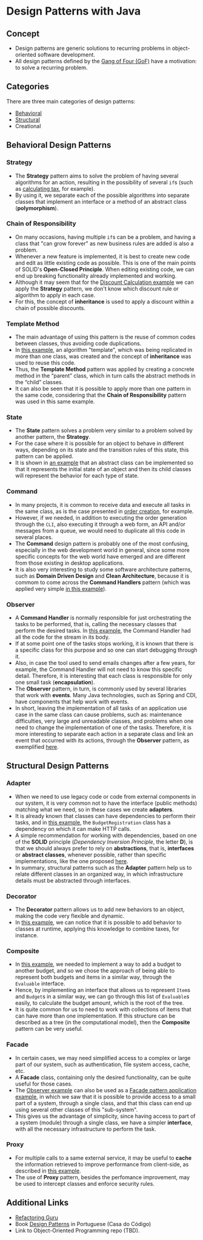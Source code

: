 # Design Patterns with Java

## Concept
* Design patterns are generic solutions to recurring problems in object-oriented software development.
* All design patterns defined by the [Gang of Four (GoF)](./Design_Patterns_Elements_of_Reusable_Object_Oriented_Software.pdf) have a motivation: to solve a recurring problem.

## Categories
There are three main categories of design patterns:
* [Behavioral](./behavioral-design-pattern/)
* [Structural](./structural-design-pattern/)
* Creational

## Behavioral Design Patterns

### Strategy
* The **Strategy** pattern aims to solve the problem of having several algorithms for an action, resulting in the possibility of several `if`s (such as [calculating tax](./behavioral-design-pattern/01-strategy/), for example).
* By using it, we separate each of the possible algorithms into separate classes that implement an interface or a method of an abstract class (**polymorphism**).

### Chain of Responsibility

* On many occasions, having multiple `if`s can be a problem, and having a class that "can grow forever" as new business rules are added is also a problem.
* Whenever a new feature is implemented, it is best to create new code and edit as little existing code as possible. This is one of the main points of SOLID's **Open-Closed Principle**. When editing existing code, we can end up breaking functionality already implemented and working.
* Although it may seem that for the [Discount Calculation example](./behavioral-design-pattern/02-chain-of-responsibility/) we can apply the **Strategy** pattern, we don't know which discount rule or algorithm to apply in each case.
* For this, the concept of **inheritance** is used to apply a discount within a chain of possible discounts.

### Template Method

* The main advantage of using this pattern is the reuse of common codes between classes, thus avoiding code duplications.
* In [this example](./behavioral-design-pattern/03-template-method/), an algorithm "template", which was being replicated in more than one class, was created and the concept of **inheritance** was used to reuse this code.
* Thus, the **Template Method** pattern was applied by creating a concrete method in the “parent” class, which in turn calls the abstract methods in the “child” classes.
* It can also be seen that it is possible to apply more than one pattern in the same code, considering that the **Chain of Responsibility** pattern was used in this same example.

### State
* The **State** pattern solves a problem very similar to a problem solved by another pattern, the **Strategy**.
* For the case where it is possible for an object to behave in different ways, depending on its state and the transition rules of this state, this pattern can be applied.
* It is shown in [an example](./behavioral-design-pattern/04-state/) that an abstract class can be implemented so that it represents the initial state of an object and then its child classes will represent the behavior for each type of state.

### Command
* In many projects, it is common to receive data and execute all tasks in the same class, as is the case presented in [order creation](./behavioral-design-pattern/05-command/store/), for example.
* However, if we needed, in addition to executing the order generation through the `CLI`, also executing it through a web form, an API and/or messages from a queue, we would need to duplicate all this code in several places.
* The **Command** design pattern is probably one of the most confusing, especially in the web development world in general, since some more specific concepts for the web world have emerged and are different from those existing in desktop applications.
* It is also very interesting to study some software architecture patterns, such as **Domain Driven Design** and **Clean Architecture**, because it is commom to come across the **Command Handlers** pattern (which was applied very simple [in this example](./behavioral-design-pattern/05-command/store_command/)).

### Observer
* A **Command Handler** is normally responsible for just orchestrating the tasks to be performed, that is, calling the necessary classes that perform the desired tasks. In [this example](./behavioral-design-pattern/06-observer/store/), the Command Handler had all the code for the stream in its body.
* If at some point one of the tasks stops working, it is known that there is a specific class for this purpose and so one can start debugging through it.
* Also, in case the tool used to send emails changes after a few years, for example, the Command Handler will not need to know this specific detail. Therefore, it is interesting that each class is responsible for only one small task (**encapsulation**).
* The **Observer** pattern, in turn, is commonly used by several libraries that work with **events**. Many Java technologies, such as Spring and CDI, have components that help work with events.
* In short, leaving the implementation of all tasks of an application use case in the same class can cause problems, such as: maintenance difficulties, very large and unreadable classes, and problems when one need to change the implementation of one of the tasks. Therefore, it is more interesting to separate each action in a separate class and link an event that occurred with its actions, through the **Observer** pattern, as exemplified [here](./behavioral-design-pattern/06-observer/store_observer/).

## Structural Design Patterns

### Adapter
* When we need to use legacy code or code from external components in our system, it is very common not to have the interface (public methods) matching what we need, so in these cases we create **adapters**.
* It is already known that classes can have dependencies to perform their tasks, and in [this example](./structural-design-pattern/01-adapter/store/), the `BudgetRegistration` class has a dependency on which it can make HTTP calls.
* A simple recommendation for working with dependencies, based on one of the **SOLID** principle (*Dependency Inversion Principle*, the letter **D**), is that we should always prefer to rely on **abstractions**, that is, **interfaces** or **abstract classes**, whenever possible, rather than specific implementations, like the one proposed [here](./structural-design-pattern/01-adapter/store_adapter/).
* In summary, structural patterns such as the **Adapter** pattern help us to relate different classes in an organized way, in which infrastructure details must be abstracted through interfaces.

### Decorator
* The **Decorator** pattern allows us to add new behaviors to an object, making the code very flexible and dynamic.
* In [this example](./structural-design-pattern/02-decorator/), we can notice that it is possible to add behavior to classes at runtime, applying this knowledge to combine taxes, for instance.

### Composite
* In [this example](./structural-design-pattern/03-composite/store/), we needed to implement a way to add a budget to another budget, and so we chose the approach of being able to represent both budgets and items in a similar way, through the `Evaluable` interface.
* Hence, by implementing an interface that allows us to represent `Item`s and `Budget`s in a similar way, we can go through this list of `Evaluable`s easily, to calculate the budget amount, which is the root of the tree.
* It is quite common for us to need to work with collections of items that can have more than one implementation. If this structure can be described as a tree (in the computational model), then the **Composite** pattern can be very useful.

### Facade
* In certain cases, we may need simplified access to a complex or large part of our system, such as authentication, file system access, cache, etc. 
* A **Facade** class, containing only the desired functionality, can be quite useful for those cases.
* The [Observer example](./behavioral-design-pattern/06-observer/) can also be used as a [Facade pattern application example](./structural-design-pattern/04-facade/), in which we saw that it is possible to provide access to a small part of a system, through a single class, and that this class can end up using several other classes of this "sub-system".
* This gives us the advantage of simplicity, since having access to part of a system (module) through a single class, we have a simpler **interface**, with all the necessary infrastructure to perform the task.

### Proxy
* For multiple calls to a same external service, it may be useful to **cache** the information retrieved to improve performance from client-side, as described in [this example](./structural-design-pattern/05-proxy/).
* The use of **Proxy** pattern, besides the perfomance improvement, may be used to intercept classes and enforce security rules.


## Additional Links
* [Refactoring Guru](https://refactoring.guru/pt-br/design-patterns/java)
* Book [Design Patterns](./Design_Patterns_com_Java_Projeto_Orientado_a_Objetos_Guiado_por_Padroes.pdf) in Portuguese (Casa do Código)
* Link to Object-Oriented Programming repo (TBD).